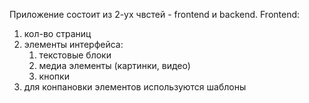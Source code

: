 Приложение состоит из 2-ух чвстей - frontend и backend.
Frontend: 
1) кол-во страниц
2) элементы интерфейса:
   1. текстовые блоки
   2. медиа элементы (картинки, видео)
   3. кнопки
3) для конпановки элементов используются шаблоны 

